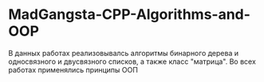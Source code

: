 # MadGangsta-CPP-Algorithms-and-OOP
В данных работах реализовывалсь алгоритмы бинарного дерева и односвязного и двусвязного списков, а также класс "матрица". Во всех работах применялись принципы ООП
